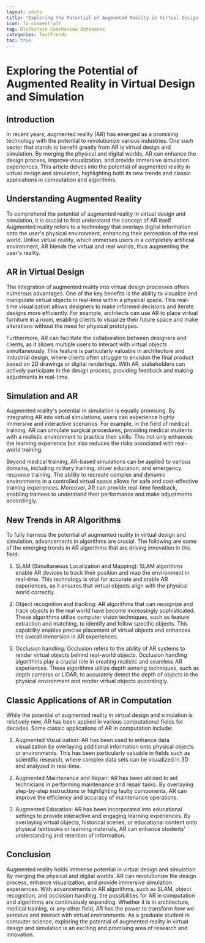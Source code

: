 ```yaml
---
layout: posts
title: "Exploring the Potential of Augmented Reality in Virtual Design and Simulation"
icon: fa-comment-alt
tag: Blockchain CodeReview Databases
categories: TechTrends
toc: true
---
```



# Exploring the Potential of Augmented Reality in Virtual Design and Simulation

## Introduction

In recent years, augmented reality (AR) has emerged as a promising technology with the potential to revolutionize various industries. One such sector that stands to benefit greatly from AR is virtual design and simulation. By merging the physical and digital worlds, AR can enhance the design process, improve visualization, and provide immersive simulation experiences. This article delves into the potential of augmented reality in virtual design and simulation, highlighting both its new trends and classic applications in computation and algorithms.

## Understanding Augmented Reality

To comprehend the potential of augmented reality in virtual design and simulation, it is crucial to first understand the concept of AR itself. Augmented reality refers to a technology that overlays digital information onto the user's physical environment, enhancing their perception of the real world. Unlike virtual reality, which immerses users in a completely artificial environment, AR blends the virtual and real worlds, thus augmenting the user's reality.

## AR in Virtual Design

The integration of augmented reality into virtual design processes offers numerous advantages. One of the key benefits is the ability to visualize and manipulate virtual objects in real-time within a physical space. This real-time visualization allows designers to make informed decisions and iterate designs more efficiently. For example, architects can use AR to place virtual furniture in a room, enabling clients to visualize their future space and make alterations without the need for physical prototypes.

Furthermore, AR can facilitate the collaboration between designers and clients, as it allows multiple users to interact with virtual objects simultaneously. This feature is particularly valuable in architecture and industrial design, where clients often struggle to envision the final product based on 2D drawings or digital renderings. With AR, stakeholders can actively participate in the design process, providing feedback and making adjustments in real-time.

## Simulation and AR

Augmented reality's potential in simulation is equally promising. By integrating AR into virtual simulations, users can experience highly immersive and interactive scenarios. For example, in the field of medical training, AR can simulate surgical procedures, providing medical students with a realistic environment to practice their skills. This not only enhances the learning experience but also reduces the risks associated with real-world training.

Beyond medical training, AR-based simulations can be applied to various domains, including military training, driver education, and emergency response training. The ability to recreate complex and dynamic environments in a controlled virtual space allows for safe and cost-effective training experiences. Moreover, AR can provide real-time feedback, enabling trainees to understand their performance and make adjustments accordingly.

## New Trends in AR Algorithms

To fully harness the potential of augmented reality in virtual design and simulation, advancements in algorithms are crucial. The following are some of the emerging trends in AR algorithms that are driving innovation in this field:

1. SLAM (Simultaneous Localization and Mapping): SLAM algorithms enable AR devices to track their position and map the environment in real-time. This technology is vital for accurate and stable AR experiences, as it ensures that virtual objects align with the physical world correctly.

2. Object recognition and tracking: AR algorithms that can recognize and track objects in the real world have become increasingly sophisticated. These algorithms utilize computer vision techniques, such as feature extraction and matching, to identify and follow specific objects. This capability enables precise placement of virtual objects and enhances the overall immersion in AR experiences.

3. Occlusion handling: Occlusion refers to the ability of AR systems to render virtual objects behind real-world objects. Occlusion handling algorithms play a crucial role in creating realistic and seamless AR experiences. These algorithms utilize depth sensing techniques, such as depth cameras or LiDAR, to accurately detect the depth of objects in the physical environment and render virtual objects accordingly.

## Classic Applications of AR in Computation

While the potential of augmented reality in virtual design and simulation is relatively new, AR has been applied in various computational fields for decades. Some classic applications of AR in computation include:

1. Augmented Visualization: AR has been used to enhance data visualization by overlaying additional information onto physical objects or environments. This has been particularly valuable in fields such as scientific research, where complex data sets can be visualized in 3D and analyzed in real-time.

2. Augmented Maintenance and Repair: AR has been utilized to aid technicians in performing maintenance and repair tasks. By overlaying step-by-step instructions or highlighting faulty components, AR can improve the efficiency and accuracy of maintenance operations.

3. Augmented Education: AR has been incorporated into educational settings to provide interactive and engaging learning experiences. By overlaying virtual objects, historical scenes, or educational content onto physical textbooks or learning materials, AR can enhance students' understanding and retention of information.

## Conclusion

Augmented reality holds immense potential in virtual design and simulation. By merging the physical and digital worlds, AR can revolutionize the design process, enhance visualization, and provide immersive simulation experiences. With advancements in AR algorithms, such as SLAM, object recognition, and occlusion handling, the possibilities for AR in computation and algorithms are continuously expanding. Whether it is in architecture, medical training, or any other field, AR has the power to transform how we perceive and interact with virtual environments. As a graduate student in computer science, exploring the potential of augmented reality in virtual design and simulation is an exciting and promising area of research and innovation.